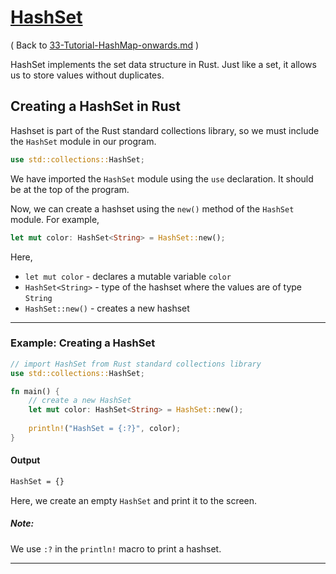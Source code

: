 # [HashSet](https://www.programiz.com/rust/hashset)

( Back to [33-Tutorial-HashMap-onwards.md](/documentation/33-Tutorial-HashMap-onwards.md) )

HashSet implements the set data structure in Rust. Just like a set, it allows us to store values without duplicates.

## Creating a HashSet in Rust

Hashset is part of the Rust standard collections library, so we must include the `HashSet` module in our program.

```rust
use std::collections::HashSet;
```

We have imported the `HashSet` module using the `use` declaration. It should be at the top of the program.

Now, we can create a hashset using the `new()` method of the `HashSet` module. For example,

```rust
let mut color: HashSet<String> = HashSet::new();
```

Here,

- `let mut color` - declares a mutable variable `color`
- `HashSet<String>` - type of the hashset where the values are of type `String`
- `HashSet::new()` - creates a new hashset

____

### Example: Creating a HashSet

```rust
// import HashSet from Rust standard collections library
use std::collections::HashSet;

fn main() {
    // create a new HashSet
    let mut color: HashSet<String> = HashSet::new();
    
    println!("HashSet = {:?}", color);
}
```

#### Output

```bash
HashSet = {}
```

Here, we create an empty `HashSet` and print it to the screen.

##### Note: 

We use `:?` in the `println!` macro to print a hashset.

____
